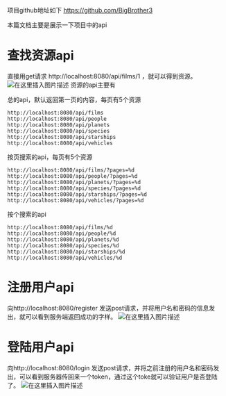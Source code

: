 项目github地址如下
https://github.com/BigBrother3

本篇文档主要是展示一下项目中的api

# 查找资源api
直接用get请求 http://localhost:8080/api/films/1 ，就可以得到资源。
![在这里插入图片描述](https://img-blog.csdnimg.cn/20181213125532875.jpg?x-oss-process=image/watermark,type_ZmFuZ3poZW5naGVpdGk,shadow_10,text_aHR0cHM6Ly9ibG9nLmNzZG4ubmV0L0REZ2hzb3Q=,size_16,color_FFFFFF,t_70)
资源的api主要有

总的api，默认返回第一页的内容，每页有5个资源
```
http://localhost:8080/api/films
http://localhost:8080/api/people
http://localhost:8080/api/planets
http://localhost:8080/api/species
http://localhost:8080/api/starships
http://localhost:8080/api/vehicles
```

按页搜索的api，每页有5个资源
``` 
http://localhost:8080/api/films/?pages=%d
http://localhost:8080/api/people/?pages=%d
http://localhost:8080/api/planets/?pages=%d
http://localhost:8080/api/species/?pages=%d
http://localhost:8080/api/starships/?pages=%d
http://localhost:8080/api/vehicles/?pages=%d
```
 
按个搜索的api
```
http://localhost:8080/api/films/%d
http://localhost:8080/api/people/%d
http://localhost:8080/api/planets/%d
http://localhost:8080/api/species/%d
http://localhost:8080/api/starships/%d
http://localhost:8080/api/vehicles/%d
```

# 注册用户api
向http://localhost:8080/register 发送post请求，并将用户名和密码的信息发出，就可以看到服务端返回成功的字样。
![在这里插入图片描述](https://img-blog.csdnimg.cn/20181213125632418.jpg)

# 登陆用户api
向http://localhost:8080/login 发送post请求，并将之前注册的用户名和密码发出，可以看到服务器传回来一个token，通过这个toke就可以验证用户是否登陆了。
![在这里插入图片描述](https://img-blog.csdnimg.cn/20181213125828267.jpg)
